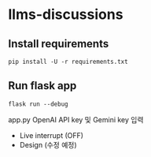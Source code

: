 # llms-discussions

## Install requirements

``` shell
pip install -U -r requirements.txt
```

## Run flask app

```shell
flask run --debug
```

app.py OpenAI API key 및 Gemini key 입력

- Live interrupt (OFF)
- Design (수정 예정)
